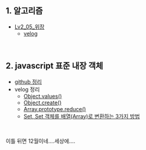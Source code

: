 ## 1. 알고리즘
- [Lv2_05_위장](https://github.com/EunJaePark/algorithm/blob/master/Level_2/Lv2_05_%EC%9C%84%EC%9E%A5.html)
  - [velog](https://velog.io/@design0728/%ED%94%84%EB%A1%9C%EA%B7%B8%EB%9E%98%EB%A8%B8%EC%8A%A4-level2-%EC%9C%84%EC%9E%A5)
  
<br/>

## 2. javascript 표준 내장 객체
- [github 정리](https://github.com/EunJaePark/JSstudy/tree/main/%ED%91%9C%EC%A4%80%20%EB%82%B4%EC%9E%A5%20%EA%B0%9D%EC%B2%B4)
- velog 정리
  - [Object.values()](https://velog.io/@design0728/Object.values)
  - [Object.create()](https://velog.io/@design0728/Object.create)
  - [Array.prototype.reduce()](https://velog.io/@design0728/Array.prototype.reduce)
  - [Set, Set 객체를 배열(Array)로 변환하는 3가지 방법](https://velog.io/@design0728/Set)


<br/>

이틀 뒤면 12월이네....세상에....
